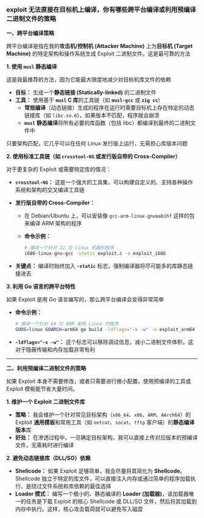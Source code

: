 ### exploit 无法直接在目标机上编译，你有哪些跨平台编译或利用预编译二进制文件的策略

**一、跨平台编译策略**

跨平台编译是指在我的**攻击机/控制机 (Attacker Machine)** 上为**目标机 (Target Machine)** 的特定架构和操作系统生成 Exploit 二进制文件。这是最可靠的方法

**1. 使用 `musl` 静态编译**

这是我最推荐的方法，因为它能最大限度地减少对目标机库文件的依赖

- **目标：** 生成一个**静态链接 (Statically-linked)** 的二进制文件
- **工具：** 使用基于 **`musl` C 库**的工具链（如 **`musl-gcc`** 或 **`zig cc`**）
  - **常规编译**（动态链接）生成的程序在运行时需要目标机上存在特定的动态链接库（如 `libc.so.6`）。如果版本不匹配，程序就会崩溃
  - **`musl` 静态编译**将所有必要的库函数（包括 libc）都编译到最终的二进制文件中

只要架构匹配，它几乎可以在任何 Linux 发行版上运行，无需担心库版本问题

**2. 使用标准工具链（如 `crosstool-NG` 或发行版自带的 Cross-Compiler）**

对于更复杂的 Exploit 或需要特定库的情况：

- **`crosstool-NG`：** 这是一个强大的工具集，可以构建自定义的、支持各种操作系统和架构的交叉编译工具链

- **发行版自带的 Cross-Compiler：**

  - 在 Debian/Ubuntu 上，可以安装像 `gcc-arm-linux-gnueabihf` 这样的包来编译 ARM 架构的程序

  - **命令示例：**

    ```bash
    # 编译一个针对 32 位 Linux 机器的程序
    i686-linux-gnu-gcc -static exploit.c -o exploit_i686
    ```

- **关键点：** 编译时始终加入 **`-static`** 标志，强制编译器将尽可能多的库静态链接进去

**3. 利用 Go 语言的跨平台特性**

如果 Exploit 是用 Go 语言编写的，那么跨平台编译会变得异常简单

- **命令示例：**

  ```bash
  # 编译一个针对 64 位 ARM 架构 Linux 的程序
  GOOS=linux GOARCH=arm64 go build -ldflags="-s -w" -o exploit_arm64 exploit.go
  ```

- **`-ldflags="-s -w"`：** 这个标志可以移除调试信息，减小二进制文件体积，这对于隐蔽传输和内存加载非常有利

****

**二、利用预编译二进制文件的策略**

如果 Exploit 本身不需要修改，或者只需要进行微小配置，使用预编译的工具或 Exploit 模板能节省大量时间。

**1. 维护一个 Exploit 二进制文件库**

- **策略：** 我会维护一个针对常见目标架构（`x86_64`、`x86`、`ARM`、`AArch64`）的 Exploit **通用模板**和常用工具（如 `netcat`、`socat`、`tftp` 客户端）的**静态编译版本**库
- **好处：** 在渗透过程中，一旦确定目标架构，我可以直接上传对应版本的预编译文件，无需耗时进行编译

**2. 避免动态链接库（DLL/SO）依赖**

- **Shellcode：** 如果 Exploit 足够简单，我会尽量将其简化为 **Shellcode**。Shellcode 独立于特定的库文件，可以直接注入内存或通过简单的程序加载执行，是绕过文件系统和库依赖的最佳选择
- **Loader 模式：** 编写一个极小的、静态编译的 **Loader (加载器)**，该加载器唯一的任务是下载 Exploit 的核心 Shellcode 或 DLL/SO 文件，然后将其加载到内存中执行。这样，核心攻击载荷就可以避免写入磁盘